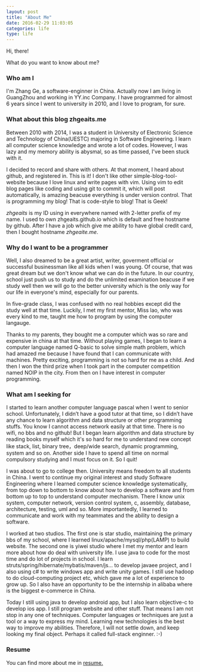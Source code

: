 ```yaml
---
layout: post
title: "About Me"
date: 2016-02-29 11:03:05
categories: life
type: life
---
```


Hi, there!

What do you want to know about me?

### Who am I

I'm Zhang Ge, a software-enginner in China. Actually now I am living in GuangZhou and working in YY.inc Company. I have programmed for almost 6 years since I went to university in 2010, and I love to program, for sure.

### What about this blog zhgeaits.me

Between 2010 with 2014, I was a student in University of Electronic Science and Technology of China(UESTC) majoring in Software Engineering. I learn all computer science knowledge and wrote a lot of codes. However, I was lazy and my memory ability is abysmal, so as time passed, I've been stuck with it.

I decided to record and share with others. At that moment, I heard about github, and registered in. This is it! I don't like other simple-blog-tool-website because I love linux and write pages with vim. Using vim to edit blog pages like coding and using git to commit it, which will post automatically, is amazing beacuse everything is under version control. That is programming my blog! That is code-style to blog! That is Geek!

_zhgeaits_ is my ID using in everywhere named with 2-letter prefix of my name. I used to own zhgeaits.github.io which is default and free hostname by github. After I have a job which give me ability to have global credit card, then I bought hostname _zhgeaite.me_.

### Why do I want to be a programmer

Well, I also dreamed to be a great artist, writer, goverment official or successful businessman like all kids when I was young. Of course, that was great dream but we don't know what we can do in the future. In our country, school just push us to study and do the unlimited examination beacuse if we study well then we will go to the better university which is the only way for our life in everyone's mind, especially for our parents.

In five-grade class, I was confused with no real hobbies except did the study well at that time. Luckily, I met my first mentor, Miss lao, who was every kind to me, taught me how to program by using the computer langauge.

Thanks to my parents, they bought me a computer which was so rare and expensive in china at that time. Without playing games, I began to learn a computer language named Q-basic to solve simple math problem, which had amazed me because I have found that I can communicate with machines. Pretty exciting, programming is not so hard for me as a child. And then I won the third prize when I took part in the computer competition named NOIP in the city. From then on I have interest in computer programming.

### What am I seeking for

I started to learn another computer language pascal when I went to senior school. Unfortunately, I didn’t have a good tutor at that time, so I didn’t have any chance to learn algorithm and data structure or other programming stuffs. You know I cannot access network easily at that time. There is no wifi, no bbs and no github! But I began learn algorithm and data structure by reading books myself which it's so hard for me to understand new concept like stack, list, binary tree，deep/wide search, dynamic programming, system and so on. Another side I have to spend all time on normal compulsory studying and I must focus on it. So I quit!

I was about to go to college then. University means freedom to all students in China. I went to continue my original interest and study Software Engineering where I learned computer science knowledge systematically, from top down to bottom to know about how to develop a software and from bottom up to top to understand computer mechanism. There I know unix system, computer network, version control system, c, assembly, database, architecture, testing, uml and so. More importantedly, I learned to communicate and work with my teammates and the ability to design a software. 

I worked at two studios. The first one is star studio, maintaining the primary bbs of my school, where I learned linux/apache/mysql/php(LAMP) to build website. The second one is yiwei studio where I met my mentor and learn more about how do deal with university life. I use java to code for the most time and do lot of projects in school. I learn struts/spring/hibernate/mybatis/maven/js... to develop javaee project, and I also using c# to write windows app and write unity games. I still use hadoop to do cloud-computing project etc, which gave me a lot of experience to grow up. So I also have an opportunity to be the internship in alibaba where is the biggest e-commerce in China.

Today I still using java to develop android app, but I also learn objective-c to develop ios app. I still program website and other stuff. That means I am not stop in any one of techniques. Computer languages or techniques are just a tool or a way to express my mind. Learning new technologies is the best way to improve my abilities. Therefore, I will not settle down, and keep looking my final object. Perhaps it called full-stack enginner. :-)

### Resume

You can find more about me in [resume.](http://zhgeaits.me/resume.html "resume")
